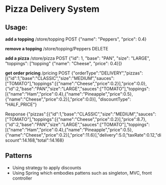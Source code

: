 # Pizza Delivery System

## Usage:

**add a topping**
/store/topping POST
{"name": "Peppers", "price": 0.4}

**remove a topping**
/store/topping/Peppers DELETE

**add a pizza**
/store/pizza POST
{"id": 1, "base": "PAN", "size": "LARGE", "toppings": ["topping" {"name": "Cheese", "price": 0.4}]}

**get order pricing**
/pricing POST
{"orderType":"DELIVERY","pizzas":[{"id":1,"base":"CLASSIC","size":"MEDIUM","sauces":["TOMATO"],"toppings":[{"name":"Cheese","price":0.2}],"price":0.0},{"id":2,"base":"PAN","size":"LARGE","sauces":["TOMATO"],"toppings":[{"name":"Ham","price":0.4},{"name":"Pineapple","price":0.5},{"name":"Cheese","price":0.2}],"price":0.0}], "discountType": "HALF_PRICE"}

Response
{"pizzas":[{"id":1,"base":"CLASSIC","size":"MEDIUM","sauces":["TOMATO"],"toppings":[{"name":"Cheese","price":0.2}],"price":8.7},{"id":2,"base":"PAN","size":"LARGE","sauces":["TOMATO"],"toppings":[{"name":"Ham","price":0.4},{"name":"Pineapple","price":0.5},{"name":"Cheese","price":0.2}],"price":11.6}],"delivery":5.0,"taxRate":0.12,"discount":14.168,"total":14.168}

## Patterns
* Using strategy to apply discounts
* Using Spring which embodies pattens such as singleton, MVC, front controller
